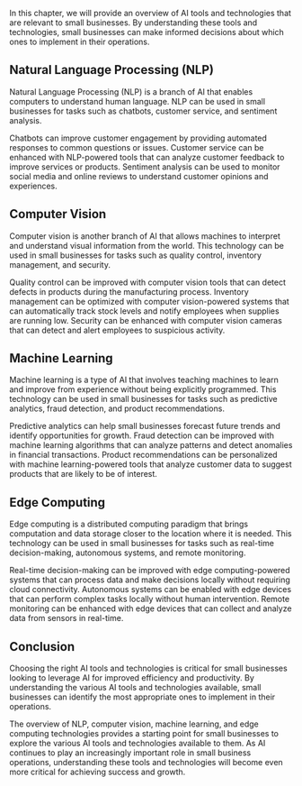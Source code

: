 
In this chapter, we will provide an overview of AI tools and technologies that are relevant to small businesses. By understanding these tools and technologies, small businesses can make informed decisions about which ones to implement in their operations.

Natural Language Processing (NLP)
---------------------------------

Natural Language Processing (NLP) is a branch of AI that enables computers to understand human language. NLP can be used in small businesses for tasks such as chatbots, customer service, and sentiment analysis.

Chatbots can improve customer engagement by providing automated responses to common questions or issues. Customer service can be enhanced with NLP-powered tools that can analyze customer feedback to improve services or products. Sentiment analysis can be used to monitor social media and online reviews to understand customer opinions and experiences.

Computer Vision
---------------

Computer vision is another branch of AI that allows machines to interpret and understand visual information from the world. This technology can be used in small businesses for tasks such as quality control, inventory management, and security.

Quality control can be improved with computer vision tools that can detect defects in products during the manufacturing process. Inventory management can be optimized with computer vision-powered systems that can automatically track stock levels and notify employees when supplies are running low. Security can be enhanced with computer vision cameras that can detect and alert employees to suspicious activity.

Machine Learning
----------------

Machine learning is a type of AI that involves teaching machines to learn and improve from experience without being explicitly programmed. This technology can be used in small businesses for tasks such as predictive analytics, fraud detection, and product recommendations.

Predictive analytics can help small businesses forecast future trends and identify opportunities for growth. Fraud detection can be improved with machine learning algorithms that can analyze patterns and detect anomalies in financial transactions. Product recommendations can be personalized with machine learning-powered tools that analyze customer data to suggest products that are likely to be of interest.

Edge Computing
--------------

Edge computing is a distributed computing paradigm that brings computation and data storage closer to the location where it is needed. This technology can be used in small businesses for tasks such as real-time decision-making, autonomous systems, and remote monitoring.

Real-time decision-making can be improved with edge computing-powered systems that can process data and make decisions locally without requiring cloud connectivity. Autonomous systems can be enabled with edge devices that can perform complex tasks locally without human intervention. Remote monitoring can be enhanced with edge devices that can collect and analyze data from sensors in real-time.

Conclusion
----------

Choosing the right AI tools and technologies is critical for small businesses looking to leverage AI for improved efficiency and productivity. By understanding the various AI tools and technologies available, small businesses can identify the most appropriate ones to implement in their operations.

The overview of NLP, computer vision, machine learning, and edge computing technologies provides a starting point for small businesses to explore the various AI tools and technologies available to them. As AI continues to play an increasingly important role in small business operations, understanding these tools and technologies will become even more critical for achieving success and growth.
